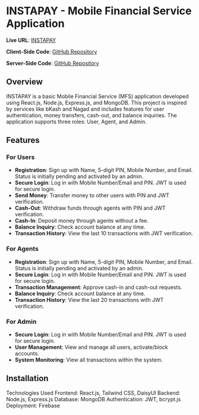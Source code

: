 # INSTAPAY - Mobile Financial Service Application

**Live URL**: [INSTAPAY](https://mfs-app-4e475.web.app)

**Client-Side Code**: [GitHub Repository](https://github.com/Tajbir23/mfs-client.git)

**Server-Side Code**: [GitHub Repository](https://github.com/Tajbir23/mfs-server.git)

## Overview

INSTAPAY is a basic Mobile Financial Service (MFS) application developed using React.js, Node.js, Express.js, and MongoDB. This project is inspired by services like bKash and Nagad and includes features for user authentication, money transfers, cash-out, and balance inquiries. The application supports three roles: User, Agent, and Admin.

## Features

### For Users
- **Registration**: Sign up with Name, 5-digit PIN, Mobile Number, and Email. Status is initially pending and activated by an admin.
- **Secure Login**: Log in with Mobile Number/Email and PIN. JWT is used for secure login.
- **Send Money**: Transfer money to other users with PIN and JWT verification.
- **Cash-Out**: Withdraw funds through agents with PIN and JWT verification.
- **Cash-In**: Deposit money through agents without a fee.
- **Balance Inquiry**: Check account balance at any time.
- **Transaction History**: View the last 10 transactions with JWT verification.

### For Agents
- **Registration**: Sign up with Name, 5-digit PIN, Mobile Number, and Email. Status is initially pending and activated by an admin.
- **Secure Login**: Log in with Mobile Number/Email and PIN. JWT is used for secure login.
- **Transaction Management**: Approve cash-in and cash-out requests.
- **Balance Inquiry**: Check account balance at any time.
- **Transaction History**: View the last 20 transactions with JWT verification.

### For Admin
- **Secure Login**: Log in with Mobile Number/Email and PIN. JWT is used for secure login.
- **User Management**: View and manage all users, activate/block accounts.
- **System Monitoring**: View all transactions within the system.

## Installation

<!-- 1. **Clone the repositories:**
   ```bash
   git clone https://github.com/Tajbir23/mfs-client.git
   git clone https://github.com/Tajbir23/mfs-server.git -->

Technologies Used
Frontend: React.js, Tailwind CSS, DaisyUI
Backend: Node.js, Express.js
Database: MongoDB
Authentication: JWT, bcrypt.js
Deployment: Firebase